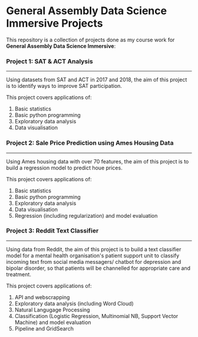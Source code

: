# General Assembly Data Science Immersive Projects

This repository is a collection of projects done as my course work for **General Assembly Data Science Immersive**:


### Project 1: SAT & ACT Analysis
------

Using datasets from SAT and ACT in 2017 and 2018, the aim of this project is to identify ways to improve SAT participation.

This project covers applications of:
1. Basic statistics
2. Basic python programming
3. Exploratory data analysis
4. Data visualisation


### Project 2: Sale Price Prediction using Ames Housing Data
------

Using Ames housing data with over 70 features, the aim of this project is to build a regression model to predict houe prices.

This project covers applications of:
1. Basic statistics
2. Basic python programming
3. Exploratory data analysis
4. Data visualisation
5. Regression (including regularization) and model evaluation


### Project 3: Reddit Text Classifier 
------

Using data from Reddit, the aim of this project is to build a text classifier model for a mental health organisation's patient support unit to classify incoming text from social media messagers/ chatbot for depression and bipolar disorder, so that patients will be channelled for appropriate care and treatment.

This project covers applications of:
1. API and webscrapping
2. Exploratory data analysis (including Word Cloud)
3. Natural Langugage Processing
4. Classification (Logistic Regression, Multinomial NB, Support Vector Machine) and model evaluation
5. Pipeline and GridSearch